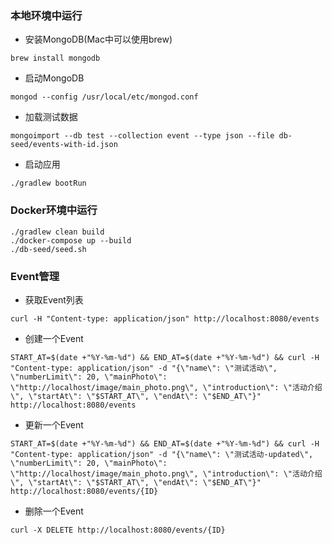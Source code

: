 ### 本地环境中运行

* 安装MongoDB(Mac中可以使用brew)

```brew install mongodb```


* 启动MongoDB

```
mongod --config /usr/local/etc/mongod.conf
```

* 加载测试数据

```
mongoimport --db test --collection event --type json --file db-seed/events-with-id.json
```

* 启动应用

```
./gradlew bootRun
```

### Docker环境中运行

```
./gradlew clean build
./docker-compose up --build
./db-seed/seed.sh
```

### Event管理

* 获取Event列表

```
curl -H "Content-type: application/json" http://localhost:8080/events
```
 
* 创建一个Event

```
START_AT=$(date +"%Y-%m-%d") && END_AT=$(date +"%Y-%m-%d") && curl -H "Content-type: application/json" -d "{\"name\": \"测试活动\", \"numberLimit\": 20, \"mainPhoto\": \"http://localhost/image/main_photo.png\", \"introduction\": \"活动介绍\", \"startAt\": \"$START_AT\", \"endAt\": \"$END_AT\"}" http://localhost:8080/events
```

* 更新一个Event

```
START_AT=$(date +"%Y-%m-%d") && END_AT=$(date +"%Y-%m-%d") && curl -H "Content-type: application/json" -d "{\"name\": \"测试活动-updated\", \"numberLimit\": 20, \"mainPhoto\": \"http://localhost/image/main_photo.png\", \"introduction\": \"活动介绍\", \"startAt\": \"$START_AT\", \"endAt\": \"$END_AT\"}" http://localhost:8080/events/{ID}
```


* 删除一个Event
```
curl -X DELETE http://localhost:8080/events/{ID}
```
